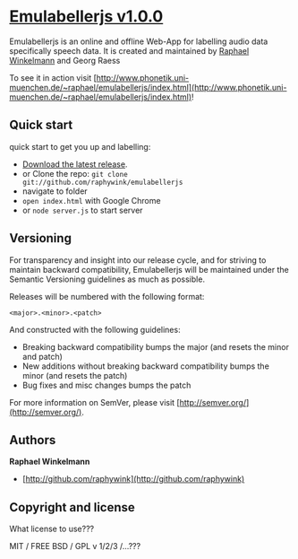 
# [Emulabellerjs v1.0.0](http://twitter.github.com/bootstrap) 

Emulabellerjs is an online and offline Web-App for labelling audio data specifically speech data. It is created and maintained by [Raphael Winkelmann](http://github.com/raphywink) and  Georg Raess

To see it in action visit [http://www.phonetik.uni-muenchen.de/~raphael/emulabellerjs/index.html](http://www.phonetik.uni-muenchen.de/~raphael/emulabellerjs/index.html)!



## Quick start

quick start to get you up and labelling:

* [Download the latest release](https://github.com/twitter/bootstrap/zipball/master).
* or Clone the repo: `git clone git://github.com/raphywink/emulabellerjs`
* navigate to folder
* `open index.html` with Google Chrome
* or `node server.js` to start server

## Versioning

For transparency and insight into our release cycle, and for striving to maintain backward compatibility, Emulabellerjs will be maintained under the Semantic Versioning guidelines as much as possible.

Releases will be numbered with the following format:

`<major>.<minor>.<patch>`

And constructed with the following guidelines:

* Breaking backward compatibility bumps the major (and resets the minor and patch)
* New additions without breaking backward compatibility bumps the minor (and resets the patch)
* Bug fixes and misc changes bumps the patch

For more information on SemVer, please visit [http://semver.org/](http://semver.org/).



## Authors

**Raphael Winkelmann**

+ [http://github.com/raphywink](http://github.com/raphywink)



## Copyright and license

What license to use???

MIT / FREE BSD / GPL v 1/2/3 /...???